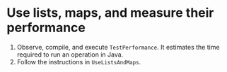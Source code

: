 # Use lists, maps, and measure their performance

1. Observe, compile, and execute `TestPerformance`. It estimates the time required to run an operation in Java.
2. Follow the instructions in `UseListsAndMaps`.
